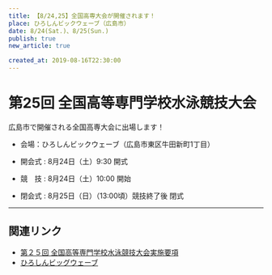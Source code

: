 ```yaml
---
title: 【8/24,25】全国高専大会が開催されます！
place: ひろしんビックウェーブ（広島市）
date: 8/24(Sat.)、8/25(Sun.)
publish: true
new_article: true

created_at: 2019-08-16T22:30:00
---
```


# 第25回 全国高等専門学校水泳競技大会

広島市で開催される全国高専大会に出場します！

- 会場：ひろしんビックウェーブ（広島市東区牛田新町1丁目）

- 開会式 : 8月24日（土）9:30 開式
- 競　技 : 8月24日（土）10:00 開始
- 閉会式 : 8月25日（日）（13:00頃）競技終了後 閉式
---

## 関連リンク

- [第２５回 全国高等専門学校水泳競技大会実施要項](http://www.oshima-k.ac.jp/taikai2019/yoko014.pdf)
- [ひろしんビッグウェーブ](http://www.sports-or.city.hiroshima.jp/facilities/sogo-p)
